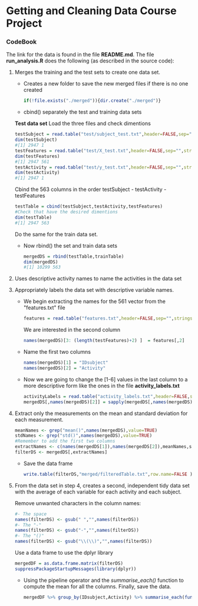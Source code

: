 # Getting and Cleaning Data Course Project

### CodeBook

The link for the data is found in the file **README.md**.
The file **run_analysis.R** does the following (as described in the source code):

1.	Merges the training and the test sets to create one data set.
	* Creates a new folder to save the new merged files if there is no one created
		
		```R
		if(!file.exists("./merged")){dir.create("./merged")}
		```

	* cbind() separately the test and training data sets
	

	**Test data set**
	Load the three files and check dimentions
	
	```R
	testSubject = read.table("test/subject_test.txt",header=FALSE,sep="",stringsAsFactors=FALSE)
	dim(testSubject)
	#[1] 2947 1
	testFeatures = read.table("test/X_test.txt",header=FALSE,sep="",stringsAsFactors=FALSE)
	dim(testFeatures)
	#[1] 2947 561
	testActivity = read.table("test/y_test.txt",header=FALSE,sep="",stringsAsFactors=FALSE)
	dim(testActivity)
	#[1] 2947 1
	```

	Cbind the 563 columns in the order testSubject - testActivity - testFeatures
		
	```R
	testTable = cbind(testSubject,testActivity,testFeatures)
	#Check that have the desired dimentions
	dim(testTable)
	#[1] 2947 563 
	```

	Do the same for the train data set. 
	
	* Now rbind() the set and train data sets

		```R 
		mergedDS = rbind(testTable,trainTable)
		dim(mergedDS)
		#[1] 10299 563 
		```

2. Uses descriptive activity names to name the activities in the data set

3. Appropriately labels the data set with descriptive variable names.

	* We begin extracting the names for the 561 vector from the "features.txt" file
		
		```R
		features = read.table("features.txt",header=FALSE,sep="",stringsAsFactors=FALSE)
		```

		We are interested in the second column
		
		```R
		names(mergedDS)[3: (length(testFeatures)+2) ]  = features[,2]
		```

	* Name the first two columns
		
		```R
		names(mergedDS)[1] = "IDsubject"
		names(mergedDS)[2] = "Activity"
		```

	* Now we are going to change the [1-6] values in the last column to a more descriptive form like the ones in the file **activity_labels.txt**
		
		```R
		activityLabels = read.table("activity_labels.txt",header=FALSE,sep="",stringsAsFactors=FALSE)
		mergedDS[,names(mergedDS)[2]] = sapply(mergedDS[,names(mergedDS)[2]],function(x) mergedDS[x,names(mergedDS)[2]] = activityLabels[x,2])
		```

4. Extract only the measurements on the mean and standard deviation for each measurement.
	
	```R
	meanNames <- grep("mean()",names(mergedDS),value=TRUE)
	stdNames <- grep("std()",names(mergedDS),value=TRUE)
	#Remember to add the first two columns
	extractNames <- c(names(mergedDS[1]),names(mergedDS[2]),meanNames,stdNames)
	filterDS <- mergedDS[,extractNames]
	```

	* Save the data frame
	
		```R
		write.table(filterDS,"merged/filteredTable.txt",row.name=FALSE )
		```

5. From the data set in step 4, creates a second, independent tidy data set with the average of each variable for each activity and each subject.
	
	Remove unwanted characters in the column names:
		
	```R
	#- The space
	names(filterDS) <- gsub(" ","",names(filterDS))
	#- The "-"
	names(filterDS) <- gsub("-","",names(filterDS))
	#- The "()"
	names(filterDS) <- gsub("\\(\\)","",names(filterDS))
	```
		
	Use a data frame to use the dplyr library
		
	```R
	mergedDF = as.data.frame.matrix(filterDS) 
	suppressPackageStartupMessages(library(dplyr))
	```

	* Using the pipeline operator and the *summarise_each()* function to compute the mean for all the columns. Finally, save the data.
		
		```R
		mergedDF %>% group_by(IDsubject,Activity) %>% summarise_each(funs(mean)) %>% write.table("merged/SummarizedTable.txt",row.name=FALSE ) 
		```



